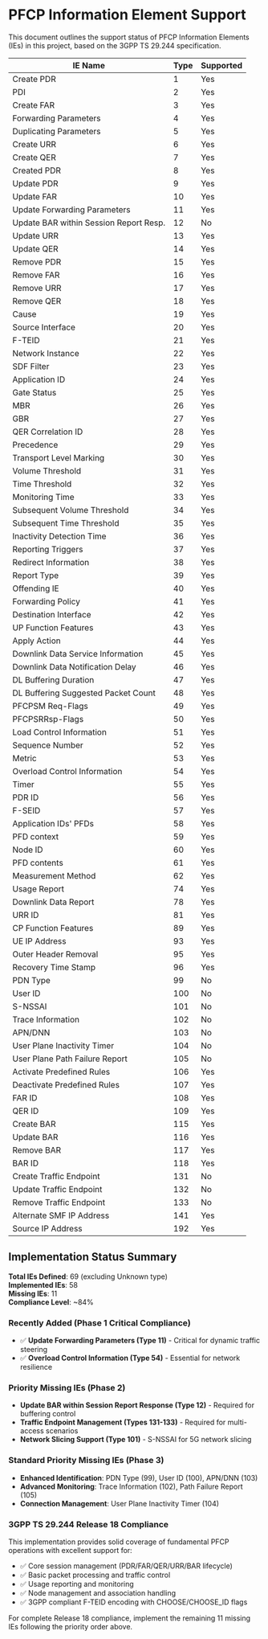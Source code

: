 # PFCP Information Element Support

This document outlines the support status of PFCP Information Elements (IEs) in this project, based on the 3GPP TS 29.244 specification.

| IE Name                                | Type | Supported |
| -------------------------------------- | ---- | --------- |
| Create PDR                             | 1    | Yes       |
| PDI                                    | 2    | Yes       |
| Create FAR                             | 3    | Yes       |
| Forwarding Parameters                  | 4    | Yes       |
| Duplicating Parameters                 | 5    | Yes       |
| Create URR                             | 6    | Yes       |
| Create QER                             | 7    | Yes       |
| Created PDR                            | 8    | Yes       |
| Update PDR                             | 9    | Yes       |
| Update FAR                             | 10   | Yes       |
| Update Forwarding Parameters           | 11   | Yes       |
| Update BAR within Session Report Resp. | 12   | No        |
| Update URR                             | 13   | Yes       |
| Update QER                             | 14   | Yes       |
| Remove PDR                             | 15   | Yes       |
| Remove FAR                             | 16   | Yes       |
| Remove URR                             | 17   | Yes       |
| Remove QER                             | 18   | Yes       |
| Cause                                  | 19   | Yes       |
| Source Interface                       | 20   | Yes       |
| F-TEID                                 | 21   | Yes       |
| Network Instance                       | 22   | Yes       |
| SDF Filter                             | 23   | Yes       |
| Application ID                         | 24   | Yes       |
| Gate Status                            | 25   | Yes       |
| MBR                                    | 26   | Yes       |
| GBR                                    | 27   | Yes       |
| QER Correlation ID                     | 28   | Yes       |
| Precedence                             | 29   | Yes       |
| Transport Level Marking                | 30   | Yes       |
| Volume Threshold                       | 31   | Yes       |
| Time Threshold                         | 32   | Yes       |
| Monitoring Time                        | 33   | Yes       |
| Subsequent Volume Threshold            | 34   | Yes       |
| Subsequent Time Threshold              | 35   | Yes       |
| Inactivity Detection Time              | 36   | Yes       |
| Reporting Triggers                     | 37   | Yes       |
| Redirect Information                   | 38   | Yes       |
| Report Type                            | 39   | Yes       |
| Offending IE                           | 40   | Yes       |
| Forwarding Policy                      | 41   | Yes       |
| Destination Interface                  | 42   | Yes       |
| UP Function Features                   | 43   | Yes       |
| Apply Action                           | 44   | Yes       |
| Downlink Data Service Information      | 45   | Yes       |
| Downlink Data Notification Delay       | 46   | Yes       |
| DL Buffering Duration                  | 47   | Yes       |
| DL Buffering Suggested Packet Count    | 48   | Yes       |
| PFCPSM Req-Flags                       | 49   | Yes       |
| PFCPSRRsp-Flags                        | 50   | Yes       |
| Load Control Information               | 51   | Yes       |
| Sequence Number                        | 52   | Yes       |
| Metric                                 | 53   | Yes       |
| Overload Control Information           | 54   | Yes       |
| Timer                                  | 55   | Yes       |
| PDR ID                                 | 56   | Yes       |
| F-SEID                                 | 57   | Yes       |
| Application IDs' PFDs                  | 58   | Yes       |
| PFD context                            | 59   | Yes       |
| Node ID                                | 60   | Yes       |
| PFD contents                           | 61   | Yes       |
| Measurement Method                     | 62   | Yes       |
| Usage Report                           | 74   | Yes       |
| Downlink Data Report                   | 78   | Yes       |
| URR ID                                 | 81   | Yes       |
| CP Function Features                   | 89   | Yes       |
| UE IP Address                          | 93   | Yes       |
| Outer Header Removal                   | 95   | Yes       |
| Recovery Time Stamp                    | 96   | Yes       |
| PDN Type                               | 99   | No        |
| User ID                                | 100  | No        |
| S-NSSAI                                | 101  | No        |
| Trace Information                      | 102  | No        |
| APN/DNN                                | 103  | No        |
| User Plane Inactivity Timer           | 104  | No        |
| User Plane Path Failure Report        | 105  | No        |
| Activate Predefined Rules              | 106  | Yes       |
| Deactivate Predefined Rules            | 107  | Yes       |
| FAR ID                                 | 108  | Yes       |
| QER ID                                 | 109  | Yes       |
| Create BAR                             | 115  | Yes       |
| Update BAR                             | 116  | Yes       |
| Remove BAR                             | 117  | Yes       |
| BAR ID                                 | 118  | Yes       |
| Create Traffic Endpoint                | 131  | No        |
| Update Traffic Endpoint                | 132  | No        |
| Remove Traffic Endpoint                | 133  | No        |
| Alternate SMF IP Address               | 141  | Yes       |
| Source IP Address                      | 192  | Yes       |

## Implementation Status Summary

**Total IEs Defined**: 69 (excluding Unknown type)  
**Implemented IEs**: 58  
**Missing IEs**: 11  
**Compliance Level**: ~84%

### Recently Added (Phase 1 Critical Compliance)
- ✅ **Update Forwarding Parameters (Type 11)** - Critical for dynamic traffic steering
- ✅ **Overload Control Information (Type 54)** - Essential for network resilience

### Priority Missing IEs (Phase 2)
- **Update BAR within Session Report Response (Type 12)** - Required for buffering control  
- **Traffic Endpoint Management (Types 131-133)** - Required for multi-access scenarios
- **Network Slicing Support (Type 101)** - S-NSSAI for 5G network slicing

### Standard Priority Missing IEs (Phase 3)
- **Enhanced Identification**: PDN Type (99), User ID (100), APN/DNN (103)
- **Advanced Monitoring**: Trace Information (102), Path Failure Report (105)
- **Connection Management**: User Plane Inactivity Timer (104)

### 3GPP TS 29.244 Release 18 Compliance
This implementation provides solid coverage of fundamental PFCP operations with excellent support for:
- ✅ Core session management (PDR/FAR/QER/URR/BAR lifecycle)
- ✅ Basic packet processing and traffic control  
- ✅ Usage reporting and monitoring
- ✅ Node management and association handling
- ✅ 3GPP compliant F-TEID encoding with CHOOSE/CHOOSE_ID flags

For complete Release 18 compliance, implement the remaining 11 missing IEs following the priority order above.
